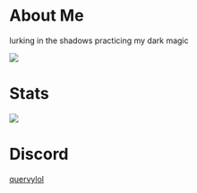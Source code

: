 # About Me
lurking in the shadows practicing my dark magic

![](https://komarev.com/ghpvc/?username=quervyloll&color=blue)
# Stats

![](https://github-readme-stats.vercel.app/api?username=quervyloll&theme=dark&show_icons=true)

# Discord
[quervylol](https://discord.com/users/659196853291712532)

